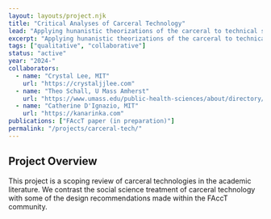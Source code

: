 ```yaml
---
layout: layouts/project.njk
title: "Critical Analyses of Carceral Technology"
lead: "Applying hunanistic theorizations of the carceral to technical systems from FAccT"
excerpt: "Applying hunanistic theorizations of the carceral to technical systems from FAccT"
tags: ["qualitative", "collaborative"]
status: "active"
year: "2024-"
collaborators:   
  - name: "Crystal Lee, MIT"
    url: "https://crystaljjlee.com"
  - name: "Theo Schall, U Mass Amherst"
    url: "https://www.umass.edu/public-health-sciences/about/directory/theo-schall"
  - name: "Catherine D'Ignazio, MIT"
    url: "https://kanarinka.com"
publications: ["FAccT paper (in preparation)"]
permalink: "/projects/carceral-tech/"
---
```


## Project Overview

This project is a scoping review of carceral technologies in the academic literature.  We contrast the social science treatment of carceral technology with some of the design recommendations made within the FAccT community. 
